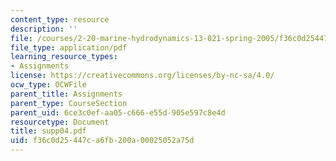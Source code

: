 ```yaml
---
content_type: resource
description: ''
file: /courses/2-20-marine-hydrodynamics-13-021-spring-2005/f36c0d25447ca6fb200a00025052a75d_supp04.pdf
file_type: application/pdf
learning_resource_types:
- Assignments
license: https://creativecommons.org/licenses/by-nc-sa/4.0/
ocw_type: OCWFile
parent_title: Assignments
parent_type: CourseSection
parent_uid: 6ce3c0ef-aa05-c666-e55d-905e597c8e4d
resourcetype: Document
title: supp04.pdf
uid: f36c0d25-447c-a6fb-200a-00025052a75d
---
```

